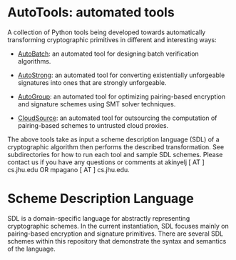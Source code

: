 AutoTools: automated tools
==========================

A collection of Python tools being developed towards automatically transforming cryptographic primitives in different and interesting ways:

* [AutoBatch](https://github.com/JHUISI/auto-tools/tree/master/auto_batch): an automated tool for designing batch verification algorithms.

* [AutoStrong](https://github.com/JHUISI/auto-tools/tree/master/auto_strong): an automated tool for converting existentially unforgeable signatures into ones that are strongly unforgeable.

* [AutoGroup](https://github.com/JHUISI/auto-tools/tree/master/auto_group): an automated tool for optimizing pairing-based encryption and signature schemes using SMT solver techniques.

* [CloudSource](https://github.com/JHUISI/auto-tools/tree/master/auto_outsrc): an automated tool for outsourcing the computation of pairing-based schemes to untrusted cloud proxies. 

The above tools take as input a scheme description language (SDL) of a cryptographic algorithm then performs the described transformation. See subdirectories for how to run each tool and sample SDL schemes. Please contact us if you have any questions or comments at akinyelj [ AT ] cs.jhu.edu OR mpagano [ AT ] cs.jhu.edu. 

Scheme Description Language
===========================

SDL is a domain-specific language for abstractly representing cryptographic schemes. In the current instantiation, SDL focuses mainly on pairing-based encryption and signature primitives. There are several SDL schemes within this repository that demonstrate the syntax and semantics of the language. 
